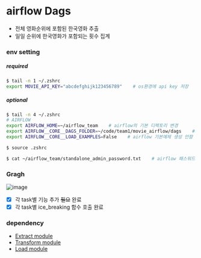 # airflow Dags

- 전체 영화순위에 포함된 한국영화 추출
- 일일 순위에 한국영화가 포함되는 횟수 집계

### env setting
##### required
```bash
$ tail -n 1 ~/.zshrc
export MOVIE_API_KEY="abcdefghijk123456789"    # os환경에 api key 저장
```

##### optional
```bash
$ tail -n 4 ~/.zshrc
# AIRFLOW
export AIRFLOW_HOME=~/airflow_team    # airflow의 기본 디렉토리 변경
export AIRFLOW__CORE__DAGS_FOLDER=~/code/team1/movie_airflow/dags    # dags의 기본 디렉토리 변경
export AIRFLOW__CORE__LOAD_EXAMPLES=False    # airflow 기본예제 생성 안함

$ source .zshrc

$ cat ~/airflow_team/standalone_admin_password.txt    # airflow 패스워드 확인
```

### Gragh
![image](https://github.com/user-attachments/assets/c838ec1f-a969-4d1c-85d5-7137424a59ed)


- [x] 각 task별 기능 추가 ~~필요~~ 완료
- [x] 각 task별 ice_breaking 함수 호출 완료

### dependency
- [Extract module](https://github.com/de32-kca/extract/tree/dev/d2.0.0)
- [Transform module](https://github.com/de32-kca/transform)
- [Load module](https://github.com/de32-kca/load)
